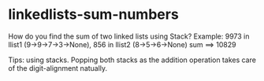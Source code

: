 # linkedlists-sum-numbers
How do you find the sum of two linked lists using Stack?
Example: 9973 in llist1 (9->9->7->3->None), 856 in llist2 (8->5->6->None)
sum ==> 10829

Tips: using stacks. Popping both stacks as the addition operation takes care of the digit-alignment natually. 
